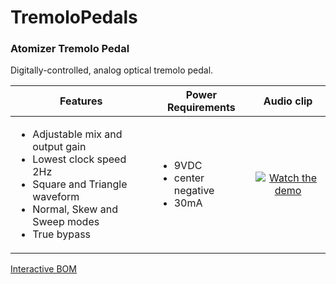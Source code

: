 # TremoloPedals

### Atomizer Tremolo Pedal

Digitally-controlled, analog optical tremolo pedal.

| Features | Power Requirements | Audio clip |
|--------|------------------|:----------:|
|<ul><li>Adjustable mix and output gain</li><li>Lowest clock speed 2Hz</li><li>Square and Triangle waveform</li><li>Normal, Skew and Sweep modes</li><li>True bypass</li></ul>|<ul><li>9VDC</li><li>center negative</li><li>30mA</li></ul>|[![Watch the demo](docs/Atomizer.gif)](https://www.instagram.com/p/BsmGDgeASrn/)|

<a href="atomizer_ibom.html">Interactive BOM</a>


